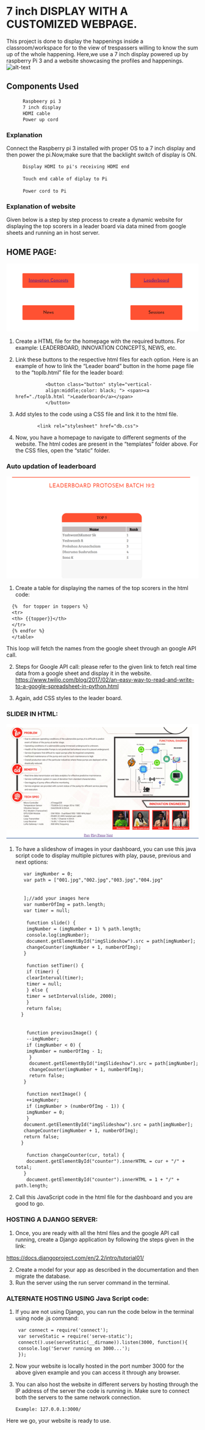 # 7 inch DISPLAY WITH A CUSTOMIZED WEBPAGE.
  This project is done to display the happenings inside a classroom/workspace for to the view of trespassers willing to know the sum up of the whole happening. Here,we use a 7 inch display powered up by raspberry Pi 3 and a website showcasing the profiles and happenings.
 ![alt-text](https://github.com/shrinithi24/Display_protosem/blob/master/Pi_display(1).jpg)
## Components Used
          Raspbeery pi 3
          7 inch display
          HDMI cable
          Power up cord
         
### Explanation
  Connect the Raspberry pi 3 installed with proper OS to a 7 inch display and then power the pi.Now,make sure that the backlight switch of display is ON.
  
          Display HDMI to pi's receiving HDMI end
          
          Touch end cable of diplay to Pi
          
          Power cord to Pi
          
### Explanation of website   
   Given below is a step by step process to create a dynamic website for displaying the top scorers in a leader board via data mined from google sheets and running an in host server.
## HOME PAGE:
  ![alt-text](https://github.com/shrinithi24/7-inch-Display_module/blob/master/1.PNG?raw=true)
        
        
1.	Create a HTML file for the homepage with the required buttons. For example: LEADERBOARD, INNOVATION CONCEPTS, NEWS, etc. 
2.	Link these buttons to the respective html files for each option. Here is an example of how to link the “Leader board” button in the home page file to the “toplb.html” file for the leader board:

                   <button class="button" style="vertical-
                   align:middle;color: black; "> <span><a href="./toplb.html ">Leaderboard</a></span>
                   </button>
                   
 3.	Add styles to the code using a CSS file and link it to the html file.
                
                <link rel="stylesheet" href="db.css">
     
4.	Now, you have a homepage to navigate to different segments of the website. The html codes are present in the “templates” folder above. For the CSS files, open the “static” folder.

### Auto updation of leaderboard

  ![alt-text](https://github.com/shrinithi24/7-inch-Display_module/blob/master/2.PNG?raw=true)

1.	Create a table for displaying the names of the top scorers in the html code:
<table style="width:100%" class="table table bordered table-striped" id="testTable">
                                  
      {%  for topper in toppers %}
      <tr>
      <th> {{topper}}</th>
      </tr>
      {% endfor %}
      </table>
 This loop will fetch the names from the google sheet through an google API call.
 
2.	 Steps for Google API call: please refer to the given link to fetch real time data from a google sheet and display it in the website.
https://www.twilio.com/blog/2017/02/an-easy-way-to-read-and-write-to-a-google-spreadsheet-in-python.html

3.	Again, add CSS styles to the leader board.

### SLIDER IN HTML:
        
   ![alt-text](https://github.com/shrinithi24/7-inch-Display_module/blob/master/3.PNG?raw=true)

1.	To have a slideshow of images in your dashboard, you can use this java script code to display multiple pictures with play, pause, previous and next options:

           var imgNumber = 0;
           var path = ["001.jpg","002.jpg","003.jpg","004.jpg"

  
           ];//add your images here
           var numberOfImg = path.length;
           var timer = null;

            function slide() {
            imgNumber = (imgNumber + 1) % path.length;
            console.log(imgNumber);
            document.getElementById("imgSlideshow").src = path[imgNumber];
            changeCounter(imgNumber + 1, numberOfImg);
           }
  
            function setTimer() {
            if (timer) {
            clearInterval(timer);
            timer = null;
            } else {
            timer = setInterval(slide, 2000);
            }
            return false;
          }


            function previousImage() {
            --imgNumber;
            if (imgNumber < 0) {
            imgNumber = numberOfImg - 1;
             }
             document.getElementById("imgSlideshow").src = path[imgNumber];
             changeCounter(imgNumber + 1, numberOfImg);
             return false;
           }

            function nextImage() {
            ++imgNumber;
            if (imgNumber > (numberOfImg - 1)) {
            imgNumber = 0;
            }
           document.getElementById("imgSlideshow").src = path[imgNumber];
           changeCounter(imgNumber + 1, numberOfImg);
           return false;
          }

            function changeCounter(cur, total) {
            document.getElementById("counter").innerHTML = cur + "/" + total;
           }
            document.getElementById("counter").innerHTML = 1 + "/" + path.length;
            
2.	Call this JavaScript code in the html file for the dashboard and you are good to go.

### HOSTING A DJANGO SERVER:
1.	Once, you are ready with all the html files and the google API call running, create a Django application by following the steps given in the link:

https://docs.djangoproject.com/en/2.2/intro/tutorial01/

2.	Create a model for your app as described in the documentation and then migrate the database.
3.	Run the server using the run server command in the terminal.

### ALTERNATE HOSTING USING Java Script code:
1.	If you are not using Django, you can run the code below in the terminal using node <name>.js command:
  
         var connect = require('connect');
         var serveStatic = require('serve-static');
         connect().use(serveStatic(__dirname)).listen(3000, function(){
         console.log('Server running on 3000...');
         });

2.	Now your website is locally hosted in the port number 3000 for the above given example and you can access it through any browser.
3.	You can also host the website in different servers by hosting through the IP address of the server the code is running in. Make sure to connect both the servers to the same network connection. 

        Example: 127.0.0.1:3000/


  Here we go, your website is ready to use.

